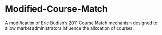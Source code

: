 # Modified-Course-Match
A modification of Eric Budish's 2011 Course Match mechanism designed to allow market administrators influence the allocation of courses.
